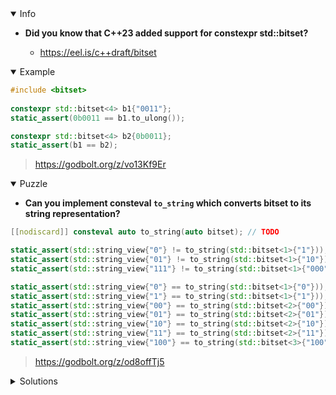 <details open><summary>Info</summary><p>

* **Did you know that C++23 added support for constexpr std::bitset?**

  * https://eel.is/c++draft/bitset

</p></details><details open><summary>Example</summary><p>

```cpp
#include <bitset>
 
constexpr std::bitset<4> b1{"0011"};
static_assert(0b0011 == b1.to_ulong());

constexpr std::bitset<4> b2{0b0011};
static_assert(b1 == b2);
```

> https://godbolt.org/z/vo13Kf9Er

</p></details><details open><summary>Puzzle</summary><p>

* **Can you implement consteval `to_string` which converts bitset to its string representation?**

```cpp
[[nodiscard]] consteval auto to_string(auto bitset); // TODO

static_assert(std::string_view{"0"} != to_string(std::bitset<1>{"1"}));
static_assert(std::string_view{"01"} != to_string(std::bitset<1>{"10"}));
static_assert(std::string_view{"111"} != to_string(std::bitset<1>{"000"}));

static_assert(std::string_view{"0"} == to_string(std::bitset<1>{"0"}));
static_assert(std::string_view{"1"} == to_string(std::bitset<1>{"1"}));
static_assert(std::string_view{"00"} == to_string(std::bitset<2>{"00"}));
static_assert(std::string_view{"01"} == to_string(std::bitset<2>{"01"}));
static_assert(std::string_view{"10"} == to_string(std::bitset<2>{"10"}));
static_assert(std::string_view{"11"} == to_string(std::bitset<2>{"11"}));
static_assert(std::string_view{"100"} == to_string(std::bitset<3>{"100"}));
```

> https://godbolt.org/z/od8offTj5

</p></details><details><summary>Solutions</summary><p>

 ```cpp
 [[nodiscard]] consteval auto to_string(auto bitset){ return bitset.to_string(); }; 
```
 
 > https://godbolt.org/z/fvMcsrGW9
